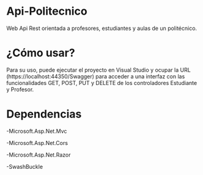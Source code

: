 # Api-Politecnico
Web Api Rest orientada a profesores, estudiantes y aulas de un politécnico.

# ¿Cómo usar?
Para su uso, puede ejecutar el proyecto en Visual Studio y ocupar la URL (https://localhost:44350/Swagger) para acceder a una interfaz con las funcionalidades GET, POST, PUT y DELETE de los controladores Estudiante y Profesor.

# Dependencias
-Microsoft.Asp.Net.Mvc

-Microsoft.Asp.Net.Cors

-Microsoft.Asp.Net.Razor

-SwashBuckle
